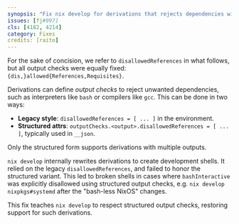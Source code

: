 ```yaml
---
synopsis: "Fix nix develop for derivations that rejects dependencies with structured attrs"
issues: [fj#997]
cls: [4182, 4214]
category: Fixes
credits: [raito]
---
```


For the sake of concision, we refer to `disallowedReferences` in what follows,
but all output checks were equally fixed:
`{dis,}allowed{References,Requisites}`.

Derivations can define *output checks* to reject unwanted dependencies, such as
interpreters like `bash` or compilers like `gcc`. This can be done in two ways:

* **Legacy style**: `disallowedReferences = [ ... ]` in the environment.
* **Structured attrs**: `outputChecks.<output>.disallowedReferences = [ ... ]`,
  typically used in `__json`.

Only the structured form supports derivations with multiple outputs.

`nix develop` internally rewrites derivations to create development shells. It
relied on the legacy `disallowedReferences`, and failed to honor the structured
variant. This led to broken shells in cases where `bashInteractive` was
explicitly disallowed using structured output checks, e.g. `nix develop
nixpkgs#systemd` after the "bash-less NixOS" changes.

This fix teaches `nix develop` to respect structured output checks, restoring
support for such derivations.
